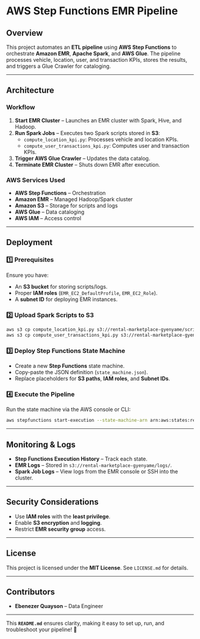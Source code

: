# **AWS Step Functions EMR Pipeline**  

## **Overview**  
This project automates an **ETL pipeline** using **AWS Step Functions** to orchestrate **Amazon EMR**, **Apache Spark**, and **AWS Glue**. The pipeline processes vehicle, location, user, and transaction KPIs, stores the results, and triggers a Glue Crawler for cataloging.  

---

## **Architecture**  

### **Workflow**  
1. **Start EMR Cluster** – Launches an EMR cluster with Spark, Hive, and Hadoop.  
2. **Run Spark Jobs** – Executes two Spark scripts stored in **S3**:  
   - `compute_location_kpi.py`: Processes vehicle and location KPIs.  
   - `compute_user_transactions_kpi.py`: Computes user and transaction KPIs.  
3. **Trigger AWS Glue Crawler** – Updates the data catalog.  
4. **Terminate EMR Cluster** – Shuts down EMR after execution.  

### **AWS Services Used**  
- **AWS Step Functions** – Orchestration  
- **Amazon EMR** – Managed Hadoop/Spark cluster  
- **Amazon S3** – Storage for scripts and logs  
- **AWS Glue** – Data cataloging  
- **AWS IAM** – Access control  

---

## **Deployment**  

### **1️⃣ Prerequisites**  
Ensure you have:  
- An **S3 bucket** for storing scripts/logs.  
- Proper **IAM roles** (`EMR_EC2_DefaultProfile`, `EMR_EC2_Role`).  
- A **subnet ID** for deploying EMR instances.  

### **2️⃣ Upload Spark Scripts to S3**  
```sh
aws s3 cp compute_location_kpi.py s3://rental-marketplace-gyenyame/scripts/
aws s3 cp compute_user_transactions_kpi.py s3://rental-marketplace-gyenyame/scripts/
```

### **3️⃣ Deploy Step Functions State Machine**  
- Create a new **Step Functions** state machine.  
- Copy-paste the JSON definition (`state_machine.json`).  
- Replace placeholders for **S3 paths**, **IAM roles**, and **Subnet IDs**.  

### **4️⃣ Execute the Pipeline**  
Run the state machine via the AWS console or CLI:  
```sh
aws stepfunctions start-execution --state-machine-arn arn:aws:states:region:account-id:stateMachine:your-state-machine
```

---

## **Monitoring & Logs**  
- **Step Functions Execution History** – Track each state.  
- **EMR Logs** – Stored in `s3://rental-marketplace-gyenyame/logs/`.  
- **Spark Job Logs** – View logs from the EMR console or SSH into the cluster.  

---

## **Security Considerations**  
- Use **IAM roles** with the **least privilege**.  
- Enable **S3 encryption** and **logging**.  
- Restrict **EMR security group** access.  

---

## **License**  
This project is licensed under the **MIT License**. See `LICENSE.md` for details.  

---

## **Contributors**  
- **Ebenezer Quayson** – Data Engineer  

---

This **`README.md`** ensures clarity, making it easy to set up, run, and troubleshoot your pipeline! 🚀